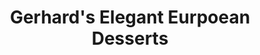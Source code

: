 ---
title: "Gerhard's Elegant Eurpoean Desserts"
url: /lake-forest/gerhards-elegant-eurpoean-desserts/
shop: bakery
---